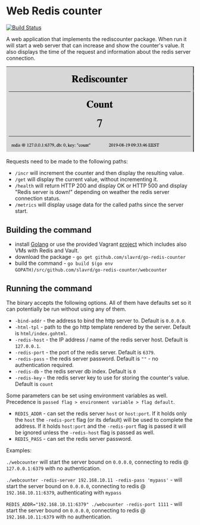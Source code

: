 # Web Redis counter

[![Build Status](https://travis-ci.com/slavrd/go-redis-counter.svg?branch=master)](https://travis-ci.com/slavrd/go-redis-counter)

A web application that implements the rediscounter package. When run it will start a web server that can increase and show the counter's value. It also displays the time of the request and information about the redis server connection.

![web counter screenshot](./screenshots/webcounter.png)

Requests need to be made to the following paths:

* `/incr` will increment the counter and then display the resulting value.
* `/get` will display the current value, without incrementing it.
* `/health` will return HTTP 200 and display OK or HTTP 500 and display "Redis server is down!" depending on weather the redis server connection status.
* `/metrics` will display usage data for the called paths since the server start.

## Building the command

* install [Golang](https://golang.org/dl/) or use the provided Vagrant [project](../README.md#vagrant-environment) which includes also VMs with Redis and Vault.
* download the package - `go get github.com/slavrd/go-redis-counter`
* build the command - `go build $(go env GOPATH)/src/github.com/slavrd/go-redis-counter/webcounter`

## Running the command

The binary accepts the following options. All of them have defaults set so it can potentially be run without using any of them.

* `-bind-addr` - the address to bind the http server to. Default is `0.0.0.0`.
* `-html-tpl` - path to the go http template rendered by the server. Default is `html/index.gohtml`.
* `-redis-host` - the IP address / name of the redis server host. Default is `127.0.0.1`.
* `-redis-port` - the port of the redis server. Default is `6379`.
* `-redis-pass` - the redis server password. Default is `""` - no authentication required.
* `-redis-db` - the redis server db index. Default is `0`
* `-redis-key` - the redis server key to use for storing the counter's value. Default is `count`

Some parameters can be set using environment variables as well. Precedence is `passed flag > environment variable > flag default`.

* `REDIS_ADDR` - can set the redis server `host` or `host:port`. If it holds only the `host` the `-redis-port` flag (or its default) will be used to complete the address. If it holds `host:port` and the `-redis-port` flag is passed it will be ignored unless the `-redis-host` flag is passed as well.
* `REDIS_PASS` - can set the redis server password.

Examples:

`./webcounter` will start the server bound on `0.0.0.0`, connecting to redis @ `127.0.0.1:6379` with no authentication.

`./webcounter -redis-server 192.168.10.11 -redis-pass 'mypass'` - will start the server bound on `0.0.0.0`, connecting to redis @ `192.168.10.11:6379`, authenticating with `mypass`

`REDIS_ADDR="192.168.10.11:6379" ./webcounter -redis-port 1111` - will start the server bound on `0.0.0.0`, connecting to redis @ `192.168.10.11:6379` with no authentication.
